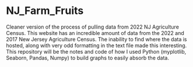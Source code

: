 # NJ_Farm_Fruits
Cleaner version of the process of pulling data from 2022 NJ Agriculture Census.
This website has an incredible amount of data from the 2022 and 2017 New Jersey Agriculture Census.
The inability to find where the data is hosted, along with very odd formatting in the text file made this interesting.
This repository will be the notes and code of how I used Python (myplotlib, Seaborn, Pandas, Numpy) to build graphs to easily absorb the data.
